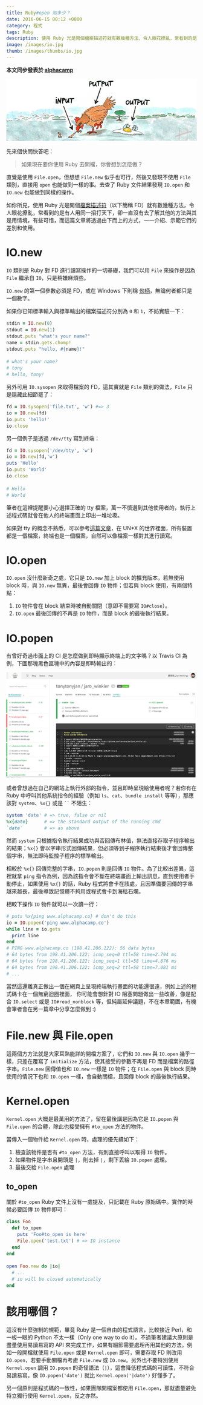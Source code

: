 ```yaml
---
title: Ruby#open 知多少？
date: 2016-06-15 00:12 +0800
category: 程式
tags: Ruby
description: 使用 Ruby 光是開個檔案描述符就有數幾種方法，令人眼花撩亂，常看到的是有人用同一招打天下，卻一直沒有去了解其他的方法與其是用情境，有些可惜，而這篇文章將透過由下而上的方式，一一介紹、示範它們的差別和使用。
image: /images/io.jpg
thumb: /images/thumbs/io.jpg
---
```


**本文同步發表於 [alphacamp](https://blog.alphacamp.co/2016/06/30/ruby-open/)**

![](/images/io.jpg)

先來個快問快答吧：

> 如果現在要你使用 Ruby 去開檔，你會想到怎麼做？

直覺是使用 `File.open`，但想想 `File.new` 似乎也可行，然後又發現不使用 `File` 類別，直接用 `open` 也能做到一樣的事。去查了 Ruby 文件結果發現 `IO.open` 和 `IO.new` 也能做到同樣的操作。

如你所見，使用 Ruby 光是開個[檔案描述符]（以下簡稱 FD）就有數幾種方法，令人眼花撩亂，常看到的是有人用同一招打天下，卻一直沒有去了解其他的方法與其是用情境，有些可惜，而這篇文章將透過由下而上的方式，一一介紹、示範它們的差別和使用。

# IO.new

`IO` 類別是 Ruby 對 FD 進行讀寫操作的一切基礎，我們可以用 `File` 來操作是因為 `File` 繼承自 `IO`，只是稍嫌麻煩些。

`IO.new` 的第一個參數必須是 FD，或在 Windows 下則稱 [句柄]，無論何者都只是一個數字。

如果你已知標準輸入與標準輸出的檔案描述符分別為 `0` 和 `1`，不妨實驗一下：

```ruby
stdin = IO.new(0)
stdout = IO.new(1)
stdout.puts "what's your name?"
name = stdin.gets.chomp!
stdout.puts "hello, #{name}!"

# what's your name?
# tony
# hello, tony!
```

另外可用 `IO.sysopen` 來取得檔案的 FD，這其實就是 `File` 類別的做法，`File` 只是隱藏此細節罷了：

```ruby
fd = IO.sysopen('file.txt', 'w') #=> 3
io = IO.new(fd)
io.puts 'hello!'
io.close
```

另一個例子是透過 `/dev/tty` 寫到終端：

```ruby
fd = IO.sysopen('/dev/tty', 'w')
io = IO.new(fd,'w')
puts 'Hello'
io.puts 'World'
io.close

# Hello
# World
```

筆者在這裡提醒要小心選擇正確的 tty 檔案，萬一不慎選到其他使用者的，執行上述程式碼就會在他人的終端畫面上印出一堆垃圾。

如果對 tty 的概念不熟悉，可以參考[這篇文章][tty]，在 UN*X 的世界裡面，所有裝置都是一個檔案，終端也是一個檔案，自然可以像檔案一樣對其進行讀寫。

# IO.open

`IO.open` 沒什麼新奇之處，它只是 `IO.new` 加上 block 的擴充版本，若無使用 block 時，與 `IO.new` 無異，最後會回傳 `IO` 物件；但若與 block 使用，有兩個特點：

1. `IO` 物件會在 block 結束時被自動關閉（意即不需要寫 `IO#close`）。
2. `IO.open` 最後回傳的不再是 `IO` 物件，而是 block 的最後執行結果。

# IO.popen

有曾好奇過市面上的 CI 是怎麼做到即時顯示終端上的文字嗎？以 Travis CI 為例，下圖那塊黑色區塊中的內容是即時輸出的：

![](/images/travis.png)

或者曾想過在自己的網站上執行外部的指令，並且即時呈現給使用者呢？若你有在 Ruby 中呼叫其他系統指令的經驗（例如 `ls`、`cat`、`bundle install` 等等），那應該對 `system`、`%x{}` 或是 ``` `` ``` 不陌生：

```ruby
system 'date' # => true, false or nil
%x{date}      # => the standard output of the running cmd
`date`        # => as above
```

然而 `system` 只根據指令執行結果成功與否回傳布林值，無法直接存取子程序輸出的結果；`%x{}` 會以字串形式回傳結果，但必須等到子程序執行結束後才會回傳整個字串，無法即時監控子程序的標準輸出。

相較於 `%x{}` 回傳完整的字串，`IO.popen` 則是回傳 `IO` 物件。為了比較出差異，這裡就拿 `ping` 指令為例，因為該指令會不斷在終端畫面上輸出訊息，直到使用者手動停止，如果使用 `%x{}` 的話，Ruby 程式將會卡在該處，且因準備要回傳的字串越來越長，最後導致記憶體不夠用或程式會卡到海枯石爛。

相較下操作 `IO` 物件就可以一次讀一行：

```ruby
# puts %x{ping www.alphacamp.co} # don't do this
io = IO.popen('ping www.alphacamp.co')
while line = io.gets
  print line
end
# PING www.alphacamp.co (198.41.206.122): 56 data bytes
# 64 bytes from 198.41.206.122: icmp_seq=0 ttl=58 time=2.794 ms
# 64 bytes from 198.41.206.122: icmp_seq=1 ttl=58 time=4.876 ms
# 64 bytes from 198.41.206.122: icmp_seq=2 ttl=58 time=7.081 ms
# ...
```

當然這還離真正做出一個在網頁上呈現終端執行畫面的功能還很遠，例如上述的程式碼卡在一個無窮迴圈裡面，
你可能會想針對 IO 阻塞問題做出一些改善，像是配合 `IO.select` 或是 `IO#read_nonblock` 等，但純屬延伸議題，不在本章範圍，有機會筆者會在另一篇章中分享怎麼做到 :)

# File.new 與 File.open

這兩個方方法就是大家耳熟能詳的開檔方案了，它們和 `IO.new` 與 `IO.open` 幾乎一樣，只差在覆寫了 `initialize` 方法，使其接受的參數不再是 FD 而是檔案的路徑字串。`File.new` 回傳值也和 `IO.new` 一樣是 `IO` 物件；在 `File.open` 與 block 同時使用的情況下也和 `IO.open` 一樣，會自動關檔，且回傳 block 的最後執行結果。

# Kernel.open

`Kernel.open` 大概是最萬用的方法了，留在最後講是因為它是 `IO.popen` 與 `File.open` 的合體，除此也接受擁有 `#to_open` 方法的物件。

當傳入一個物件給 `Kernel.open` 時，處理的優先續如下：

1. 檢查該物件是否有 `#to_open` 方法，有則直接呼叫以取得 `IO` 物件。
2. 如果物件是字串且開頭是 `|`，則去掉 `|`，剩下丟給 `IO.popen` 處理。
3. 最後交給 `File.open` 處理

## to_open

關於 `#to_open` Ruby 文件上沒有一處提及，只記載在 Ruby 原始碼中。實作的時候必要回傳 `IO` 物件即可：

```ruby
class Foo
  def to_open
    puts 'Foo#to_open is here'
    File.open('test.txt') # => IO instance
  end
end

open Foo.new do |io|
  # ...
  # io will be closed automatically
end
```

# 該用哪個？

這沒有什麼強制的規範，畢竟 Ruby 是一個自由的程式語言，比較接近 Perl，和一板一眼的 Python 不太一樣（Only one way to do it）。不過筆者建議大原則是盡量使用易讀易寫的 API 來完成工作，如果有細節需要處理再用其他的方法。例如一般開檔就使用 `File.open` 或是 `Kernel.open` 即可，需要存取 FD 則改用 `IO.open`，若要手動關檔再考慮 `File.new` 或 `IO.new`。另外也不要特別使用 `Kernel.open` 調用 `IO.popen` 的奇怪語法（`|`），這會降低程式碼的可讀性，不符合易讀易寫。像 `IO.popen('date')` 就比 `Kernel.open('|date')` 好懂多了。

另一個原則是程式碼的一致性，如果團隊開檔案都使用 `File.open`，那就盡量避免特立獨行使用 `Kernel.open`，反之亦然。

[檔案描述符]: https://zh.wikipedia.org/zh-tw/%E6%96%87%E4%BB%B6%E6%8F%8F%E8%BF%B0%E7%AC%A6
[句柄]: https://zh.wikipedia.org/zh-hant/%E5%8F%A5%E6%9F%84
[tty]: http://tldp.org/HOWTO/Text-Terminal-HOWTO-7.html
